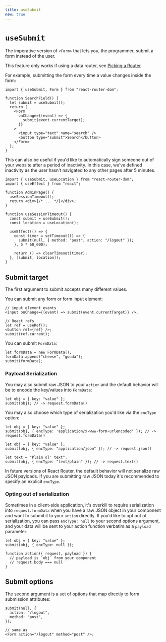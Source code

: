 ```yaml
---
title: useSubmit
new: true
---
```


# `useSubmit`

The imperative version of `<Form>` that lets you, the programmer, submit a form instead of the user.

<docs-warning>This feature only works if using a data router, see [Picking a Router][pickingarouter]</docs-warning>

For example, submitting the form every time a value changes inside the form:

```tsx [8]
import { useSubmit, Form } from "react-router-dom";

function SearchField() {
  let submit = useSubmit();
  return (
    <Form
      onChange={(event) => {
        submit(event.currentTarget);
      }}
    >
      <input type="text" name="search" />
      <button type="submit">Search</button>
    </Form>
  );
}
```

This can also be useful if you'd like to automatically sign someone out of your website after a period of inactivity. In this case, we've defined inactivity as the user hasn't navigated to any other pages after 5 minutes.

```tsx lines=[1,10,15]
import { useSubmit, useLocation } from "react-router-dom";
import { useEffect } from "react";

function AdminPage() {
  useSessionTimeout();
  return <div>{/* ... */}</div>;
}

function useSessionTimeout() {
  const submit = useSubmit();
  const location = useLocation();

  useEffect(() => {
    const timer = setTimeout(() => {
      submit(null, { method: "post", action: "/logout" });
    }, 5 * 60_000);

    return () => clearTimeout(timer);
  }, [submit, location]);
}
```

## Submit target

The first argument to submit accepts many different values.

You can submit any form or form input element:

```tsx
// input element events
<input onChange={(event) => submit(event.currentTarget)} />;

// React refs
let ref = useRef();
<button ref={ref} />;
submit(ref.current);
```

You can submit `FormData`:

```tsx
let formData = new FormData();
formData.append("cheese", "gouda");
submit(formData);
```

### Payload Serialization

You may also submit raw JSON to your `action` and the default behavior will be to encode the key/values into `FormData`:

```tsx
let obj = { key: "value" };
submit(obj); // -> request.formData()
```

You may also choose which type of serialization you'd like via the `encType` option:

```tsx
let obj = { key: "value" };
submit(obj, { encType: 'application/x-www-form-urlencoded' }); // -> request.formData()
```

```tsx
let obj = { key: "value" };
submit(obj, { encType: "application/json" }); // -> request.json()
```

```tsx
let text = "Plain ol' text";
submit(obj, { encType: "text/plain" }); // -> request.text()
```

<docs-warn>In future versions of React Router, the default behavior will not serialize raw JSON payloads. If you are submitting raw JSON today it's recommended to specify an explicit `encType`.</docs-warn>

### Opting out of serialization

Sometimes in a client-side application, it's overkill to require serialization into `request.formData` when you have a raw JSON object in your component and want to submit it to your `action` directly. If you'd like to opt out of serialization, you can pass `encType: null` to your second options argument, and your data will be sent to your action function verbatim as a `payload` parameter:

```tsx
let obj = { key: "value" };
submit(obj, { encType: null });

function action({ request, payload }) {
  // payload is `obj` from your component
  // request.body === null
}
```

## Submit options

The second argument is a set of options that map directly to form submission attributes:

```tsx
submit(null, {
  action: "/logout",
  method: "post",
});

// same as
<Form action="/logout" method="post" />;
```

[pickingarouter]: ../routers/picking-a-router
